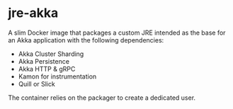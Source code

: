# jre-akka
A slim Docker image that packages a custom JRE intended as the base for an Akka application with
the following dependencies:
  * Akka Cluster Sharding
  * Akka Persistence
  * Akka HTTP & gRPC
  * Kamon for instrumentation
  * Quill or Slick

The container relies on the packager to create a dedicated user.

